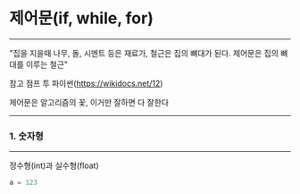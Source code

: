 # 제어문(if, while, for)
---

"집을 지을때 나무, 돌, 시멘트 등은 재료가, 철근은 집의 뼈대가 된다. 제어문은 집의 뼈대를 이루는 철근"

참고 점프 투 파이썬(https://wikidocs.net/12)

제어문은 알고리즘의 꽃, 이거만 잘하면 다 잘한다


---


### 1. 숫자형
---
정수형(int)과 실수형(float)

```python
a = 123
